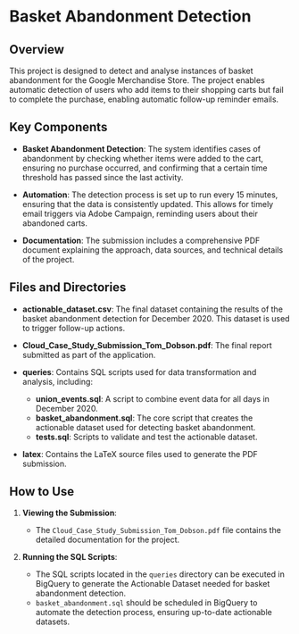 # Basket Abandonment Detection

## Overview

This project is designed to detect and analyse instances of basket abandonment for the Google Merchandise Store. The project enables automatic detection of users who add items to their shopping carts but fail to complete the purchase, enabling automatic follow-up reminder emails.

## Key Components

- **Basket Abandonment Detection**: The system identifies cases of abandonment by checking whether items were added to the cart, ensuring no purchase occurred, and confirming that a certain time threshold has passed since the last activity.
  
- **Automation**: The detection process is set up to run every 15 minutes, ensuring that the data is consistently updated. This allows for timely email triggers via Adobe Campaign, reminding users about their abandoned carts.

- **Documentation**: The submission includes a comprehensive PDF document explaining the approach, data sources, and technical details of the project.

## Files and Directories

- **actionable_dataset.csv**: The final dataset containing the results of the basket abandonment detection for December 2020. This dataset is used to trigger follow-up actions.
  
- **Cloud_Case_Study_Submission_Tom_Dobson.pdf**: The final report submitted as part of the application.

- **queries**: Contains SQL scripts used for data transformation and analysis, including:
    - **union_events.sql**: A script to combine event data for all days in December 2020.
    - **basket_abandonment.sql**: The core script that creates the actionable dataset used for detecting basket abandonment.
    -  **tests.sql**: Scripts to validate and test the actionable dataset.

- **latex**: Contains the LaTeX source files used to generate the PDF submission.

## How to Use

1. **Viewing the Submission**:
   - The `Cloud_Case_Study_Submission_Tom_Dobson.pdf` file contains the detailed documentation for the project.
   
2. **Running the SQL Scripts**:
   - The SQL scripts located in the `queries` directory can be executed in BigQuery to generate the Actionable Dataset needed for basket abandonment detection.
   - `basket_abandonment.sql` should be scheduled in BigQuery to automate the detection process, ensuring up-to-date actionable datasets.

